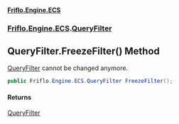 #### [Friflo.Engine.ECS](index.md 'index')
### [Friflo.Engine.ECS](Friflo.Engine.ECS.md 'Friflo.Engine.ECS').[QueryFilter](QueryFilter.md 'Friflo.Engine.ECS.QueryFilter')

## QueryFilter.FreezeFilter() Method

[QueryFilter](QueryFilter.md 'Friflo.Engine.ECS.QueryFilter') cannot be changed anymore.

```csharp
public Friflo.Engine.ECS.QueryFilter FreezeFilter();
```

#### Returns
[QueryFilter](QueryFilter.md 'Friflo.Engine.ECS.QueryFilter')